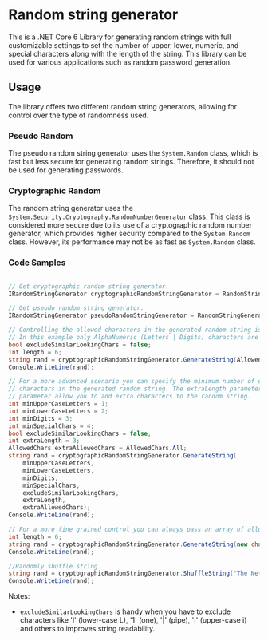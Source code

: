 # Random string generator

This is a .NET Core 6 Library for generating random strings with full customizable settings to set the number of upper, lower, numeric, and special characters along with the length of the string. This library can be used for various applications such as random password generation.

## Usage

The library offers two different random string generators, allowing for control over the type of randomness used.

### Pseudo Random

The pseudo random string generator uses the `System.Random` class, which is fast but less secure for generating random strings. Therefore, it should not be used for generating passwords.

### Cryptographic Random

The random string generator uses the `System.Security.Cryptography.RandomNumberGenerator` class. This class is considered more secure due to its use of a cryptographic random number generator, which provides higher security compared to the `System.Random` class. However, its performance may not be as fast as `System.Random` class.

### Code Samples

```cs

// Get cryptographic random string generator.
IRandomStringGenerator cryptographicRandomStringGenerator = RandomStringGenerator.CryptographicRandomizer;

// Get pseudo random string generator.
IRandomStringGenerator pseudoRandomStringGenerator = RandomStringGenerator.PseudoRandomizer;

// Controlling the allowed characters in the generated random string is achieved using the enum AllowedChars.
// In this example only AlphaNumeric (Letters | Digits) characters are used.
bool excludeSimilarLookingChars = false;
int length = 6;
string rand = cryptographicRandomStringGenerator.GenerateString(AllowedChars.AlphaNumeric, length, excludeSimilarLookingChars);
Console.WriteLine(rand);

// For a more advanced scenario you can specify the minimum number of uppercase, lowercase, digits and special 
// characters in the generated random string. The extraLength parameter in combination with the extraAllowedChars 
// parameter allow you to add extra characters to the random string. 
int minUpperCaseLetters = 1;
int minLowerCaseLetters = 2;
int minDigits = 3;
int minSpecialChars = 4;
bool excludeSimilarLookingChars = false;
int extraLength = 3;
AllowedChars extraAllowedChars = AllowedChars.All;
string rand = cryptographicRandomStringGenerator.GenerateString(
    minUpperCaseLetters,
    minLowerCaseLetters,
    minDigits,
    minSpecialChars,
    excludeSimilarLookingChars,
    extraLength,
    extraAllowedChars);
Console.WriteLine(rand);

// For a more fine grained control you can always pass an array of allowed characters.
int length = 6;
string rand = cryptographicRandomStringGenerator.GenerateString(new char[] { 'w', 'o', 'r', 'l', 'd' }, length);
Console.WriteLine(rand);

//Randomly shuffle string
string rand = cryptographicRandomStringGenerator.ShuffleString("The Netherlands");
Console.WriteLine(rand);

```

Notes:

- `excludeSimilarLookingChars` is handy when you have to exclude characters
  like 'l' (lower-case L), '1' (one), '|' (pipe), 'I' (upper-case i) and others
  to improves string readability.
